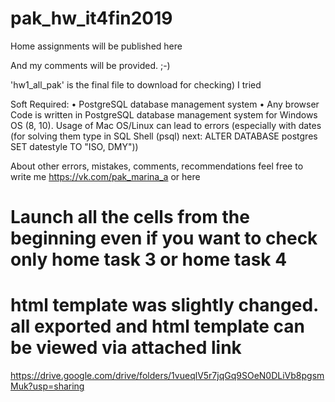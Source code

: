 # pak_hw_it4fin2019

Home assignments will be published here

And my comments will be provided. ;-)


'hw1_all_pak' is the final file to download for checking) I tried

Soft Required:
•	PostgreSQL database management system
•	Any browser
Code is written in PostgreSQL database management system for Windows OS (8, 10). Usage of Mac OS/Linux can lead to errors (especially with dates (for solving them type in SQL Shell (psql) next: ALTER DATABASE postgres SET datestyle TO "ISO, DMY"))

About other errors, mistakes, comments, recommendations feel free to write me https://vk.com/pak_marina_a or here

# Launch all the cells from the beginning even if you want to check only home task 3 or home task 4

# html template was slightly changed. all exported and html template can be viewed via attached link 
https://drive.google.com/drive/folders/1vueqlV5r7jqGq9SOeN0DLiVb8pgsmMuk?usp=sharing

